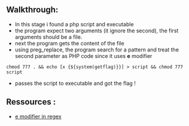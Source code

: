 ## Walkthrough:
+ In this stage i found a php script and executable
+ the program expect two arguments (it ignore the second), the first arguments should be a file.
+ next the program gets the content of the file 
+ using preg_replace, the program search for a pattern and treat the second parameter as PHP code since it uses **e** modifier 

```
chmod 777 . && echo [x {${system(getflag)}}] > script && chmod 777 script
```
+ passes the script to executable and got the flag !


## Ressources :
+ [e modifier in regex](https://stackoverflow.com/questions/2082207/calling-function-inside-preg-replace-thats-inside-a-function)